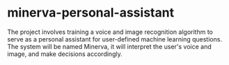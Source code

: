 # minerva-personal-assistant
 The project involves training a voice and image recognition algorithm to serve as a personal assistant for user-defined machine learning questions. The system will be named Minerva, it will interpret the user's voice and image, and make decisions accordingly.
